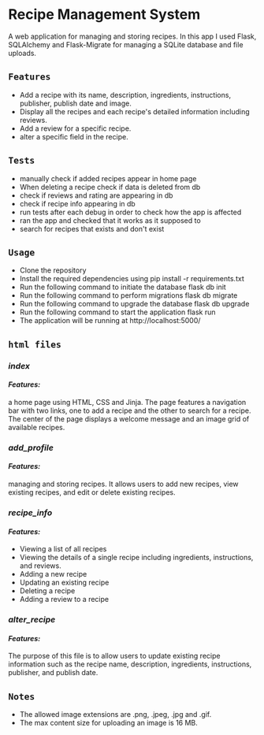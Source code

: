 # Recipe Management System
A web application for managing and storing recipes. 
In this app I used Flask,
SQLAlchemy and Flask-Migrate for managing a
SQLite database and file uploads.
## `Features`
* Add a recipe with its name, description, ingredients, instructions, publisher, publish date and image.
* Display all the recipes and each recipe's detailed information including reviews.
* Add a review for a specific recipe.
* alter a specific field in the recipe.

## `Tests`
* manually check if added recipes appear in home page
* When deleting a recipe check if data is deleted from db
* check if reviews and rating are appearing in db
* check if recipe info appearing in db
* run tests after each debug in order to check how the app is affected
* ran the app and checked that it works as it supposed to
* search for recipes that exists and don't exist 
## `Usage`
* Clone the repository
* Install the required dependencies using pip install -r requirements.txt
* Run the following command to initiate the database flask db init
* Run the following command to perform migrations flask db migrate
* Run the following command to upgrade the database flask db upgrade
* Run the following command to start the application flask run
* The application will be running at http://localhost:5000/

## `html files`
### _index_
#### _Features:_
a home page using HTML, CSS and Jinja. The page features a navigation bar with two links, one to add a recipe and the other to search for a recipe. The center of the page displays a welcome message and an image grid of available recipes. 
### _add_profile_
#### _Features:_
managing and storing recipes. It allows users to add new recipes, view existing recipes, and edit or delete existing recipes.
### _recipe_info_
#### _Features:_
* Viewing a list of all recipes
* Viewing the details of a single recipe including ingredients, instructions, and reviews.
* Adding a new recipe
* Updating an existing recipe
* Deleting a recipe
* Adding a review to a recipe
### _alter_recipe_
#### _Features:_
The purpose of this file is 
to allow users to update existing recipe 
information such as the recipe name, description,
ingredients,
instructions, publisher, and publish date.

## `Notes`

* The allowed image extensions are .png, .jpeg, .jpg and .gif.
* The max content size for uploading an image is 16 MB.
